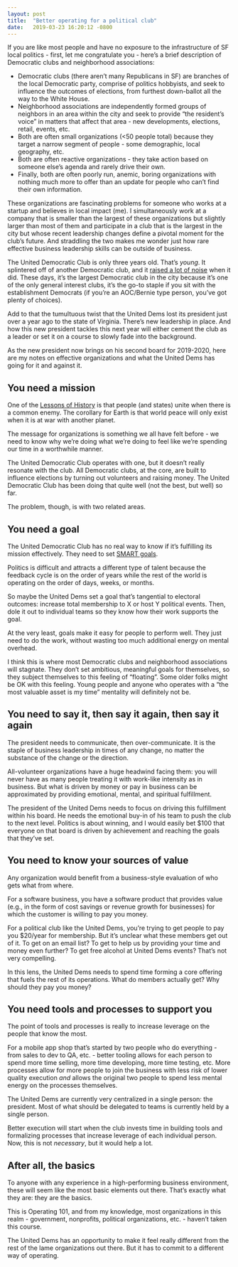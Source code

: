 ```yaml
---
layout: post
title:  "Better operating for a political club"
date:   2019-03-23 16:20:12 -0800
---
```

If you are like most people and have no exposure to the infrastructure of SF local politics - first, let me congratulate you - here’s a brief description of Democratic clubs and neighborhood associations:

* Democratic clubs (there aren’t many Republicans in SF) are branches of the local Democratic party, comprise of politics hobbyists, and seek to influence the outcomes of elections, from furthest down-ballot all the way to the White House.
* Neighborhood associations are independently formed groups of neighbors in an area within the city and seek to provide “the resident’s voice” in matters that affect that area - new developments, elections, retail, events, etc.
* Both are often small organizations (<50 people total) because they target a narrow segment of people - some demographic, local geography, etc.
* Both are often reactive organizations - they take action based on someone else’s agenda and rarely drive their own.
* Finally, both are often poorly run, anemic, boring organizations with nothing much more to offer than an update for people who can’t find their own information.

These organizations are fascinating problems for someone who works at a startup and believes in local impact (me). I simultaneously work at a company that is smaller than the largest of these organizations but slightly larger than most of them and participate in a club that is the largest in the city but whose recent leadership changes define a pivotal moment for the club’s future. And straddling the two makes me wonder just how rare effective business leadership skills can be outside of business.

The United Democratic Club is only three years old. That’s _young_. It splintered off of another Democratic club, and it [raised a lot of noise](https://www.sfchronicle.com/news/article/The-SF-Democratic-club-that-must-not-be-named-10946108.php) when it did. These days, it’s the largest Democratic club in the city because it’s one of the only general interest clubs, it’s the go-to staple if you sit with the establishment Democrats (if you’re an AOC/Bernie type person, you’ve got plenty of choices).

Add to that the tumultuous twist that the United Dems lost its president just over a year ago to the state of Virginia. There’s new leadership in place. And how this new president tackles this next year will either cement the club as a leader or set it on a course to slowly fade into the background.

As the new president now brings on his second board for 2019-2020, here are my notes on effective organizations and what the United Dems has going for it and against it.

## You need a mission

One of the [Lessons of History](https://www.goodreads.com/book/show/174713.The_Lessons_of_History) is that people (and states) unite when there is a common enemy. The corollary for Earth is that world peace will only exist when it is at war with another planet.

The message for organizations is something we all have felt before - we need to know why we’re doing what we’re doing to feel like we’re spending our time in a worthwhile manner.

The United Democratic Club operates with one, but it doesn’t really resonate with the club. All Democratic clubs, at the core, are built to influence elections by turning out volunteers and raising money. The United Democratic Club has been doing that quite well (not the best, but well) so far.

The problem, though, is with two related areas.

## You need a goal

The United Democratic Club has no real way to know if it’s fulfilling its mission effectively. They need to set [SMART goals](https://en.wikipedia.org/wiki/SMART_criteria).

Politics is difficult and attracts a different type of talent because the feedback cycle is on the order of years while the rest of the world is operating on the order of days, weeks, or months.

So maybe the United Dems set a goal that’s tangential to electoral outcomes: increase total membership to X or host Y political events. Then, dole it out to individual teams so they know how their work supports the goal.

At the very least, goals make it easy for people to perform well. They just need to do the work, without wasting too much additional energy on mental overhead.

I think this is where most Democratic clubs and neighborhood associations will stagnate. They don’t set ambitious, meaningful goals for themselves, so they subject themselves to this feeling of “floating”. Some older folks might be OK with this feeling. Young people and anyone who operates with a “the most valuable asset is my time” mentality will definitely not be.

## You need to say it, then say it again, then say it again

The president needs to communicate, then over-communicate. It is the staple of business leadership in times of any change, no matter the substance of the change or the direction.

All-volunteer organizations have a huge headwind facing them: you will never have as many people treating it with work-like intensity as in business. But what is driven by money or pay in business can be approximated by providing emotional, mental, and spiritual fulfillment.

The president of the United Dems needs to focus on driving this fulfillment within his board. He needs the emotional buy-in of his team to push the club to the next level. Politics is about winning, and I would easily bet $100 that everyone on that board is driven by achievement and reaching the goals that they’ve set.

## You need to know your sources of value

Any organization would benefit from a business-style evaluation of who gets what from where.

For a software business, you have a software product that provides value (e.g., in the form of cost savings or revenue growth for businesses) for which the customer is willing to pay you money.

For a political club like the United Dems, you’re trying to get people to pay you $20/year for membership. But it’s unclear what these members get out of it. To get on an email list? To get to help us by providing your time and money even further? To get free alcohol at United Dems events? That’s not very compelling.

In this lens, the United Dems needs to spend time forming a core offering that fuels the rest of its operations. What do members actually get? Why should they pay you money?

## You need tools and processes to support you

The point of tools and processes is really to increase leverage on the people that know the most.

For a mobile app shop that’s started by two people who do everything - from sales to dev to QA, etc. - better tooling allows for each person to spend more time selling, more time developing, more time testing, etc. More processes allow for more people to join the business with less risk of lower quality execution _and_ allows the original two people to spend less mental energy on the processes themselves.

The United Dems are currently very centralized in a single person: the president. Most of what should be delegated to teams is currently held by a single person.

Better execution will start when the club invests time in building tools and formalizing processes that increase leverage of each individual person. Now, this is not _necessary_, but it would help a lot.

## After all, the basics

To anyone with any experience in a high-performing business environment, these will seem like the most basic elements out there. That’s exactly what they are: they are the basics.

This is Operating 101, and from my knowledge, most organizations in this realm - government, nonprofits, political organizations, etc. - haven’t taken this course.

The United Dems has an opportunity to make it feel really different from the rest of the lame organizations out there. But it has to commit to a different way of operating.

